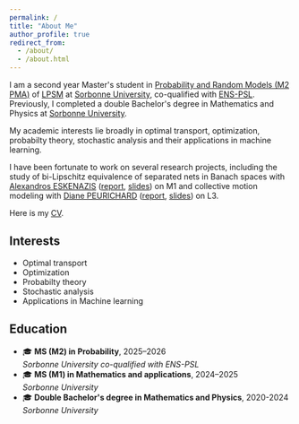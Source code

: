 ```yaml
---
permalink: /
title: "About Me"
author_profile: true
redirect_from: 
  - /about/
  - /about.html
---
```


I am a second year Master's student in [Probability and Random Models (M2 PMA)](https://www.lpsm.paris/masters/modale/index) of [LPSM](https://www.lpsm.paris/) at [Sorbonne University](https://www.sorbonne-universite.fr/), co-qualified with [ENS-PSL](https://www.ens.psl.eu/). Previously, I completed a double Bachelor's degree in Mathematics and Physics at  [Sorbonne University](https://www.sorbonne-universite.fr/).

My academic interests lie broadly in optimal transport, optimization, probabilty theory, stochastic analysis and their applications in machine learning.

I have been fortunate to work on several research projects, including the study of bi-Lipschitz equivalence of separated nets in Banach spaces with [Alexandros ESKENAZIS](https://www.alexandroseskenazis.com/) ([report](../interships/StageM1/rapport_M1.pdf), [slides](../interships/StageM1/diapo_M1.pdf)) on M1 and collective motion modeling with [Diane PEURICHARD](https://sites.google.com/site/dianepeurichard/home) ([report](../interships/StageL3/rapport.pdf), [slides](../interships/StageL3/diapo.pdf)) on L3.

Here is my [CV](../assets/CV.pdf).

## Interests
- Optimal transport
- Optimization
- Probabilty theory
- Stochastic analysis
- Applications in Machine learning
  
## Education
- 🎓 **MS (M2) in Probability**, 2025–2026  
  *Sorbonne University co-qualified with ENS-PSL*
- 🎓 **MS (M1) in Mathematics and applications**, 2024–2025  
  *Sorbonne University*
- 🎓 **Double Bachelor's degree in Mathematics and Physics**, 2020-2024  
  *Sorbonne University*
